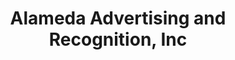 ---
title: "Alameda Advertising and Recognition, Inc"
url: /alameda/alameda-advertising-and-recognition-inc/
shop: trophy
---
